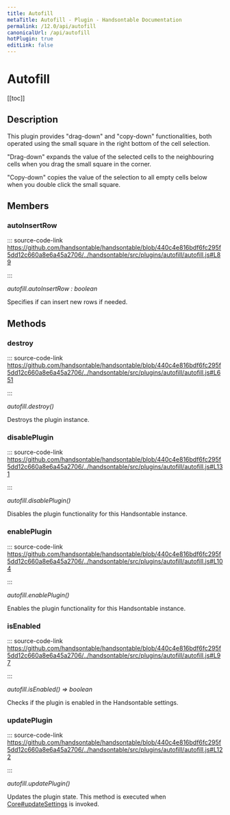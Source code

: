```yaml
---
title: Autofill
metaTitle: Autofill - Plugin - Handsontable Documentation
permalink: /12.0/api/autofill
canonicalUrl: /api/autofill
hotPlugin: true
editLink: false
---
```


# Autofill

[[toc]]

## Description

This plugin provides "drag-down" and "copy-down" functionalities, both operated using the small square in the right
bottom of the cell selection.

"Drag-down" expands the value of the selected cells to the neighbouring cells when you drag the small
square in the corner.

"Copy-down" copies the value of the selection to all empty cells below when you double click the small square.


## Members

### autoInsertRow
  
::: source-code-link https://github.com/handsontable/handsontable/blob/440c4e816bdf6fc295f5dd12c660a8e6a45a2706/../handsontable/src/plugins/autofill/autofill.js#L89

:::

_autofill.autoInsertRow : boolean_

Specifies if can insert new rows if needed.


## Methods

### destroy
  
::: source-code-link https://github.com/handsontable/handsontable/blob/440c4e816bdf6fc295f5dd12c660a8e6a45a2706/../handsontable/src/plugins/autofill/autofill.js#L651

:::

_autofill.destroy()_

Destroys the plugin instance.



### disablePlugin
  
::: source-code-link https://github.com/handsontable/handsontable/blob/440c4e816bdf6fc295f5dd12c660a8e6a45a2706/../handsontable/src/plugins/autofill/autofill.js#L131

:::

_autofill.disablePlugin()_

Disables the plugin functionality for this Handsontable instance.



### enablePlugin
  
::: source-code-link https://github.com/handsontable/handsontable/blob/440c4e816bdf6fc295f5dd12c660a8e6a45a2706/../handsontable/src/plugins/autofill/autofill.js#L104

:::

_autofill.enablePlugin()_

Enables the plugin functionality for this Handsontable instance.



### isEnabled
  
::: source-code-link https://github.com/handsontable/handsontable/blob/440c4e816bdf6fc295f5dd12c660a8e6a45a2706/../handsontable/src/plugins/autofill/autofill.js#L97

:::

_autofill.isEnabled() ⇒ boolean_

Checks if the plugin is enabled in the Handsontable settings.



### updatePlugin
  
::: source-code-link https://github.com/handsontable/handsontable/blob/440c4e816bdf6fc295f5dd12c660a8e6a45a2706/../handsontable/src/plugins/autofill/autofill.js#L122

:::

_autofill.updatePlugin()_

Updates the plugin state. This method is executed when [Core#updateSettings](@/api/core.md#updatesettings) is invoked.


